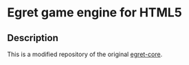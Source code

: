# Egret game engine for HTML5

Description
------------------------------

This is a modified repository of the original [egret-core](https://github.com/egret-labs/egret-core "Egret is a brand new open mobile game and application engine which allows you to quickly build mobile games and apps on Android,iOS and Windows.").